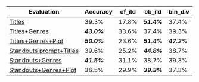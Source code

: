 | Evaluation             | Accuracy | cf_ild  | cb_ild  | bin_div  |
|------------------------|----------|--------|--------|---------|
| [Titles](./single_think.py)                | 39.3%   | 17.8%  | ***51.4%***  | 37.4%  |
| [Titles+Genres](./single_think_genres.py)         | ***43.0%***   | 33.6%  | 37.4%  | 39.3%  |
| [Titles+Genres+Plot](./single_think_full.py)    | ***50.0%***   | 23.6%  | ***51.4%***  | ***47.2%***  |
| [Standouts prompt+Titles](./single_popularity.py)      | 39.6%   | 25.2%  | ***44.8%***  | 38.7%  |
| [Standouts+Genres](./single_popularity_genres.py)      | ***41.5%***   | 31.1%  | 38.7%  | 39.3%  |
| [Standouts+Genres+Plot](./evaluation_summary_single_popularity_plot.log)        | 36.5%   | 29.9%  | ***39.3%***  | 37.3%  |
